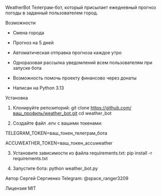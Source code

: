 WeatherBot
Телеграм-бот, который присылает ежедневный прогноз погоды в заданный пользователем город.

Возможности
- Смена города

- Прогноз на 5 дней

- Автоматическая отправка прогноза каждое утро

- Одноразовая рассылка уведомлений всем пользователям при запуске бота

- Возможность помочь проекту финансово через донаты

- Написан на Python 3.13

Установка
1. Клонируйте репозиторий:
git clone https://github.com/ваш_профиль/weather_bot.git
cd weather_bot

2. Создайте файл .env с вашими токенами:

TELEGRAM_TOKEN=ваш_токен_телеграм_бота

ACCUWEATHER_TOKEN=ваш_токен_accuweather

3. Установите зависимости из файла requirements.txt:
pip install -r requirements.txt

4. Запустите бота:
python weather_bot.py

Автор
Сергей Сергиенко
Telegram: @space_ranger3209

Лицензия
MIT